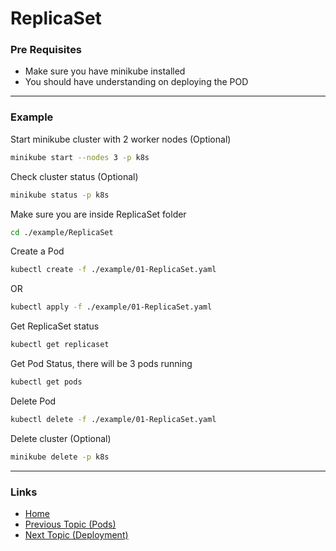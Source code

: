 # ReplicaSet

### Pre Requisites
* Make sure you have minikube installed
* You should have understanding on deploying the POD

---
### Example
Start minikube cluster with 2 worker nodes (Optional) 
```bash
minikube start --nodes 3 -p k8s
```
Check cluster status (Optional) 
```bash
minikube status -p k8s
```
Make sure you are inside ReplicaSet folder
```bash
cd ./example/ReplicaSet
```
Create a Pod
```bash
kubectl create -f ./example/01-ReplicaSet.yaml
```
OR
```bash
kubectl apply -f ./example/01-ReplicaSet.yaml
```
Get ReplicaSet status
```bash
kubectl get replicaset
```
Get Pod Status, there will be 3 pods running
```bash
kubectl get pods
```
Delete Pod
```bash
kubectl delete -f ./example/01-ReplicaSet.yaml
```
Delete cluster (Optional) 
```bash
minikube delete -p k8s
```


---
### Links
* [Home](https://github.com/vimalmenon/k8s-learn)
* [Previous Topic (Pods)](https://github.com/vimalmenon/k8s-learn/tree/master/example/Pods)
* [Next Topic (Deployment)](https://github.com/vimalmenon/k8s-learn/tree/master/example/Deployment)
